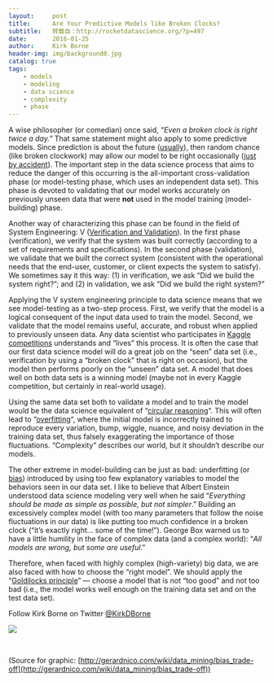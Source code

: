 ```yaml
---
layout:     post
title:      Are Your Predictive Models like Broken Clocks?
subtitle:   转载自：http://rocketdatascience.org/?p=497
date:       2016-01-25
author:     Kirk Borne
header-img: img/background0.jpg
catalog: true
tags:
    - models
    - modeling
    - data science
    - complexity
    - phase
---
```


A wise philosopher (or comedian) once said, *“Even a broken clock is right twice a day.”* That same statement might also apply to some predictive models. Since prediction is about the future ([usually](http://www.economist.com/blogs/theinbox/2007/07/the_perils_of_prediction_june)), then random chance (like broken clockwork) may allow our model to be right occasionally ([just by accident](http://t.co/AENMIqxUJo)). The important step in the data science process that aims to reduce the danger of this occurring is the all-important cross-validation phase (or model-testing phase, which uses an independent data set). This phase is devoted to validating that our model works accurately on previously unseen data that were **not** used in the model training (model-building) phase.

Another way of characterizing this phase can be found in the field of System Engineering: V ([Verification and Validation](http://en.wikipedia.org/wiki/Verification_and_validation)). In the first phase (verification), we verify that the system was built correctly (according to a set of requirements and specifications). In the second phase (validation), we validate that we built the correct system (consistent with the operational needs that the end-user, customer, or client expects the system to satisfy). We sometimes say it this way: (1) in verification, we ask “Did we build the system right?”; and (2) in validation, we ask “Did we build the right system?”

Applying the V system engineering principle to data science means that we see model-testing as a two-step process. First, we verify that the model is a logical consequent of the input data used to train the model. Second, we validate that the model remains useful, accurate, and robust when applied to previously unseen data. Any data scientist who participates in [Kaggle competitions](https://www.kaggle.com/competitions) understands and “lives” this process. It is often the case that our first data science model will do a great job on the “seen” data set (i.e., verification by using a “broken clock” that is right on occasion), but the model then performs poorly on the “unseen” data set. A model that does well on both data sets is a winning model (maybe not in every Kaggle competition, but certainly in real-world usage).

Using the same data set both to validate a model and to train the model would be the data science equivalent of “[circular reasoning](http://en.wikipedia.org/wiki/Circular_reasoning)“. This will often lead to “[overfitting](http://en.wikipedia.org/wiki/Overfitting)“, where the initial model is incorrectly trained to reproduce every variation, bump, wiggle, nuance, and noisy deviation in the training data set, thus falsely exaggerating the importance of those fluctuations. “Complexity” describes our world, but it shouldn’t describe our models.

The other extreme in model-building can be just as bad: underfitting (or [bias](https://theclevermachine.wordpress.com/2013/04/21/model-selection-underfitting-overfitting-and-the-bias-variance-tradeoff)) introduced by using too few explanatory variables to model the behaviors seen in our data set. I like to believe that Albert Einstein understood data science modeling very well when he said “*Everything should be made as simple as possible, but not simpler*.” Building an excessively complex model (with too many parameters that follow the noise fluctuations in our data) is like putting too much confidence in a broken clock (“it’s exactly right… some of the time!”). George Box warned us to have a little humility in the face of complex data (and a complex world): “*All models are wrong, but some are useful*.”

Therefore, when faced with highly complex (high-variety) big data, we are also faced with how to choose the “right model”. We should apply the “[Goldilocks principle](http://en.wikipedia.org/wiki/Goldilocks_principle)” — choose a model that is not “too good” and not too bad (i.e., the model works well enough on the training data set and on the test data set).

Follow Kirk Borne on Twitter [@KirkDBorne](https://twitter.com/KirkDBorne)

[![](http://rocketdatascience.org/wp-content/uploads/2016/01/model_complexity_error_training_test.jpg)
](http://rocketdatascience.org/wp-content/uploads/2016/01/model_complexity_error_training_test.jpg)

 

(Source for graphic: [http://gerardnico.com/wiki/data_mining/bias_trade-off](http://gerardnico.com/wiki/data_mining/bias_trade-off))
